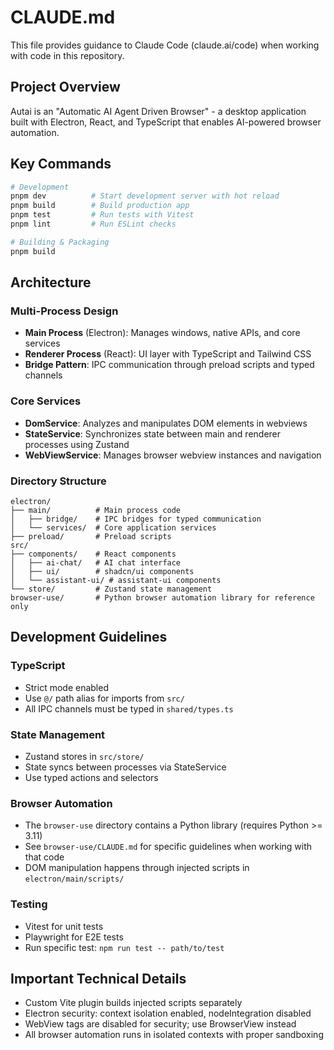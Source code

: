 # CLAUDE.md

This file provides guidance to Claude Code (claude.ai/code) when working with code in this repository.

## Project Overview

Autai is an "Automatic AI Agent Driven Browser" - a desktop application built with Electron, React, and TypeScript that enables AI-powered browser automation.

## Key Commands

```bash
# Development
pnpm dev          # Start development server with hot reload
pnpm build        # Build production app
pnpm test         # Run tests with Vitest
pnpm lint         # Run ESLint checks

# Building & Packaging
pnpm build
```

## Architecture

### Multi-Process Design

- **Main Process** (Electron): Manages windows, native APIs, and core services
- **Renderer Process** (React): UI layer with TypeScript and Tailwind CSS
- **Bridge Pattern**: IPC communication through preload scripts and typed channels

### Core Services

- **DomService**: Analyzes and manipulates DOM elements in webviews
- **StateService**: Synchronizes state between main and renderer processes using Zustand
- **WebViewService**: Manages browser webview instances and navigation

### Directory Structure

```
electron/
├── main/          # Main process code
│   ├── bridge/    # IPC bridges for typed communication
│   └── services/  # Core application services
├── preload/       # Preload scripts
src/
├── components/    # React components
│   ├── ai-chat/   # AI chat interface
│   ├── ui/        # shadcn/ui components
│   └── assistant-ui/ # assistant-ui components
└── store/         # Zustand state management
browser-use/       # Python browser automation library for reference only
```

## Development Guidelines

### TypeScript

- Strict mode enabled
- Use `@/` path alias for imports from `src/`
- All IPC channels must be typed in `shared/types.ts`

### State Management

- Zustand stores in `src/store/`
- State syncs between processes via StateService
- Use typed actions and selectors

### Browser Automation

- The `browser-use` directory contains a Python library (requires Python >= 3.11)
- See `browser-use/CLAUDE.md` for specific guidelines when working with that code
- DOM manipulation happens through injected scripts in `electron/main/scripts/`

### Testing

- Vitest for unit tests
- Playwright for E2E tests
- Run specific test: `npm run test -- path/to/test`

## Important Technical Details

- Custom Vite plugin builds injected scripts separately
- Electron security: context isolation enabled, nodeIntegration disabled
- WebView tags are disabled for security; use BrowserView instead
- All browser automation runs in isolated contexts with proper sandboxing
